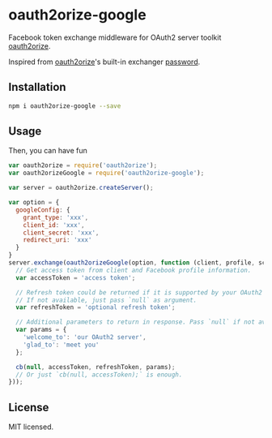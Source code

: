 # oauth2orize-google

Facebook token exchange middleware for OAuth2 server toolkit [oauth2orize][oauth2orize-url].

Inspired from [oauth2orize][oauth2orize-url]'s built-in exchanger
[password](https://github.com/jaredhanson/oauth2orize/blob/master/lib/exchange/password.js).

## Installation

```sh
npm i oauth2orize-google --save
```

## Usage

Then, you can have fun

```js
var oauth2orize = require('oauth2orize');
var oauth2orizeGoogle = require('oauth2orize-google');

var server = oauth2orize.createServer();

var option = {
  googleConfig: {
    grant_type: 'xxx',
    client_id: 'xxx',
    client_secret: 'xxx',
    redirect_uri: 'xxx'
  }
}
server.exchange(oauth2orizeGoogle(option, function (client, profile, scope, cb) {
  // Get access token from client and Facebook profile information.
  var accessToken = 'access token';

  // Refresh token could be returned if it is supported by your OAuth2 server.
  // If not available, just pass `null` as argument.
  var refreshToken = 'optional refresh token';

  // Additional parameters to return in response. Pass `null` if not available.
  var params = {
    'welcome_to': 'our OAuth2 server',
    'glad_to': 'meet you'
  };

  cb(null, accessToken, refreshToken, params);
  // Or just `cb(null, accessToken);` is enough.
}));
```

## License

MIT licensed.

[oauth2orize-url]: https://www.npmjs.com/package/oauth2orize
